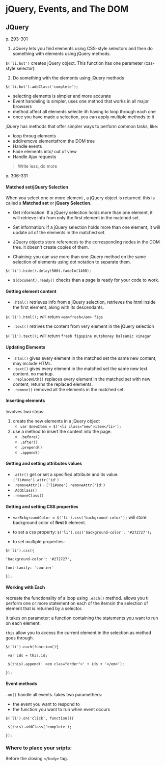 #  jQuery, Events, and The DOM

## JQuery
p. 293-301
1. JQuery lets you find elements using CSS-style selectors and then do something with elements using jQuery methods.

`$('li.hot')` creates jQuery object. This function has one parameter (css-style selector)

2. Do something with the elements using jQuery methods

`$('li.hot').addClass('complete');`

- selecting elements is simpler and more accurate
- Event handeling is simpler, uses one method that works in all major browsers
- method affect all elements selecte ith having to loop through each one
- once you have made a selection, you can apply multiple methods to it

jQuery has methods that offer simpler ways to perform common tasks, like:
- loop throug elements
- add/remove elementsfrom the DOM tree
- Handle events
- Fade elements into/ out of view
- Handle Ajax requests

> Write less, do more


p. 306-331

#### Matched set/jQuery Selection

When you select one or more element , a jQuery object is returned. this is called a **Matched set** or **jQuery Selection**.

- Get information: If a jQuery selection holds more than one element, it will retrieve info from only the first element in the matched set. 

- Set information: If a jQuery selection holds more than one element, it will update all of the elements in the matched set.

- JQuery objects store references to the corresponding nodes in the DOM tree. it doesn't create copies of them. 

- Chaining: you can use more than one jQuery method on the same selection of elements using dot notation to separate them. 

`$('li').hide().delay(500).fadeIn(1400);`

- `$(document).ready()` checks than a page is ready for your code to work.

#### Getting element content

- `.html()` retrieves info from a jQuery selection, retrieves the html inside the first element, along with its descendants.

`$('li').html();` will return `<em>fresh</em> figs`

- `.text()` retrives the content from very element in the jQuery selection

`$('li').text();` will return `fresh figspine nutshoney balsamic vinegar`

#### Updating Elements

- `.html()` gives every element in the matched set the same new content, may include HTML.
- `.text()` gives every element in the matched set the same new text content. no markup.
- `.replaceWith()` replaces every element in the matched set with new content, returns the replaced elements. 
- `.remove()` removed all the elements in the matched set.

#### Inserting elements

Involves two steps:
1. create the new elements in a jQuery object
   - `var $newItem = $('<li class="new">item</li>');` 
2. use a method to insert the content into the page.
   - `.before()`
   - `.after()`
   - `.prepend()`
   - `.append()`

#### Getting and setting attributes values

- `.attr()` get or set a specified attribute and its value. `('li#one').attr('id')`
- `.removeAttr()` - `('li#one').removeAttr('id')`
- `.AddClass()`
- `.removeClass()`

#### Getting and setting CSS properties

- `varBckgroundColor = $('li').css('background-color');` will store background color of **first** li element.

- to set a css property: `$('li').css('background-color', '#272727');`

- to set multiple properties: 

`$('li').css({`

`'background-color': '#272727',`
 
`font-family: 'courier'`

`});`

#### Working with Each

recreate the functionality of a loop using `.each()` method. allows you ti perform one or more statement on each of the itemsin the selection of element that is returned by a selector.

It takes on parameter:  a function containing the statements you want to run on each element.

`this` allow you to access the current element in the selection as method goes through.

`$('li').each(function(){`

  ` var ids = this.id;`

  ` $(this).append(' <em clas="order">' + ids + '</em>');`

`});`

#### Event methods

`.on()` handle all events. takes two paramethers:
- the event you want to respond to
- the function you want to run when event occurs

`$('li').on('click', function(){`

  ` $(this).addClass('complete');`

`});`





### Where to place your sripts:

Before the closing `</body>` tag.
